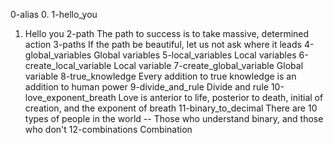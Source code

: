 0-alias
0. <o>
1-hello_you
1. Hello you
2-path
The path to success is to take massive, determined action
3-paths
If the path be beautiful, let us not ask where it leads
4-global_variables
Global variables
5-local_variables
Local variables
6-create_local_variable
Local variable
7-create_global_variable
Global variable
8-true_knowledge
Every addition to true knowledge is an addition to human power
9-divide_and_rule
Divide and rule
10-love_exponent_breath
Love is anterior to life, posterior to death, initial of creation, and the exponent of breath
11-binary_to_decimal
There are 10 types of people in the world -- Those who understand binary, and those who don't
12-combinations
Combination
